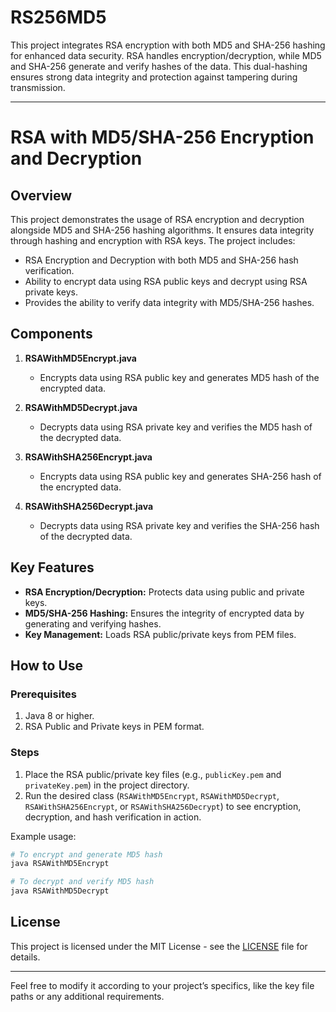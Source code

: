 # RS256MD5
This project integrates RSA encryption with both MD5 and SHA-256 hashing for enhanced data security. RSA handles encryption/decryption, while MD5 and SHA-256 generate and verify hashes of the data. This dual-hashing ensures strong data integrity and protection against tampering during transmission.

---

# RSA with MD5/SHA-256 Encryption and Decryption

## Overview

This project demonstrates the usage of RSA encryption and decryption alongside MD5 and SHA-256 hashing algorithms. It ensures data integrity through hashing and encryption with RSA keys. The project includes:

- RSA Encryption and Decryption with both MD5 and SHA-256 hash verification.
- Ability to encrypt data using RSA public keys and decrypt using RSA private keys.
- Provides the ability to verify data integrity with MD5/SHA-256 hashes.

## Components

1. **RSAWithMD5Encrypt.java**
   - Encrypts data using RSA public key and generates MD5 hash of the encrypted data.

2. **RSAWithMD5Decrypt.java**
   - Decrypts data using RSA private key and verifies the MD5 hash of the decrypted data.

3. **RSAWithSHA256Encrypt.java**
   - Encrypts data using RSA public key and generates SHA-256 hash of the encrypted data.

4. **RSAWithSHA256Decrypt.java**
   - Decrypts data using RSA private key and verifies the SHA-256 hash of the decrypted data.

## Key Features

- **RSA Encryption/Decryption:** Protects data using public and private keys.
- **MD5/SHA-256 Hashing:** Ensures the integrity of encrypted data by generating and verifying hashes.
- **Key Management:** Loads RSA public/private keys from PEM files.

## How to Use

### Prerequisites
1. Java 8 or higher.
2. RSA Public and Private keys in PEM format.

### Steps
1. Place the RSA public/private key files (e.g., `publicKey.pem` and `privateKey.pem`) in the project directory.
2. Run the desired class (`RSAWithMD5Encrypt`, `RSAWithMD5Decrypt`, `RSAWithSHA256Encrypt`, or `RSAWithSHA256Decrypt`) to see encryption, decryption, and hash verification in action.

Example usage:
```bash
# To encrypt and generate MD5 hash
java RSAWithMD5Encrypt

# To decrypt and verify MD5 hash
java RSAWithMD5Decrypt
```

## License

This project is licensed under the MIT License - see the [LICENSE](LICENSE) file for details.

---

Feel free to modify it according to your project’s specifics, like the key file paths or any additional requirements.
